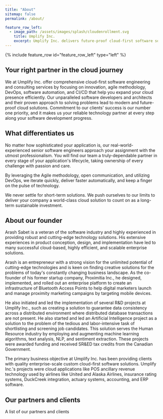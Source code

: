 ```yaml
---
title: "About"
sitemap: false
permalink: /about/

feature_row_left:
  - image_path: /assets/images/splash/cloudenrollment.svg
    title: Umplify Inc.
    excerpt: Umplify Inc. delivers future-proof cloud-first software solutions and is your partner for success, productivity and excellence.
---
```


{% include feature_row id="feature_row_left" type="left" %}

## Your right partner in the cloud journey

We at Umplify Inc. offer comprehensive cloud-first software engineering and consulting services by focusing on innovation, agile methodology, DevOps, software automation, and CI/CD that help you expand your cloud presence efficiently. Our unparalleled software developers and architects and their proven approach to solving problems lead to modern and future-proof cloud solutions. Commitment to our clients' success is our number one priority, and it makes us your reliable technology partner at every step along your software development progress.

## What differentiates us

No matter how sophisticated your application is, our real-world-experienced senior software engineers approach your assignment with the utmost professionalism. You will find our team a truly-dependable partner in every stage of your application's lifecycle, taking ownership of every challenge with passion and care.

By leveraging the Agile methodology, open communication, and utilizing DevOps, we iterate quickly, deliver faster automatically, and keep a finger on the pulse of technology.

We never settle for short-term solutions. We push ourselves to our limits to deliver your company a world-class cloud solution to count on as a long-term sustainable investment.

## About our founder

Arash Sabet is a veteran of the software industry and highly experienced in providing robust and cutting-edge technology solutions. His extensive experiences in product conception, design, and implementation have led to many successful cloud-based, highly efficient, and scalable enterprise solutions.

Arash is an entrepreneur with a strong vision for the unlimited potential of cutting-edge technologies and is keen on finding creative solutions for the problems of today's constantly changing business landscape. As the co-founder of his former startup company, Proximitia Inc., he designed, implemented, and rolled out an enterprise platform to create an infrastructure of Bluetooth Access Points to help digital marketers launch and manage proximity marketing campaigns by targeting mobile devices.

He also initiated and led the implementation of several R&D projects at Umplify Inc., such as creating a solution to guarantee data consistency across a distributed environment where distributed database transactions are not present. He also started and led an Artificial Intelligence project as a solution to the problem of the tedious and labor-intensive task of shortlisting and screening job candidates. This solution serves the Human Resource industry by employing and augmenting machine learning algorithms, text analysis, NLP, and sentiment extraction. These projects were awarded funding and received SR&ED tax credits from the Canadian Government.

The primary business objective at Umplify Inc. has been providing clients with quality enterprise-scale custom cloud-first software solutions. Umplify Inc.'s projects were cloud applications like POS ancillary revenue technology used by airlines like United and Alaska Airlines, insurance rating systems, DuckCreek integration, actuary systems, accounting, and ERP software.

## Our partners and clients
A list of our partners and clients